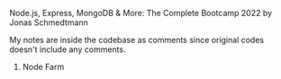 Node.js, Express, MongoDB & More: The Complete Bootcamp 2022 by Jonas Schmedtmann

My notes are inside the codebase as comments since original codes doesn't include any comments.

1) Node Farm
